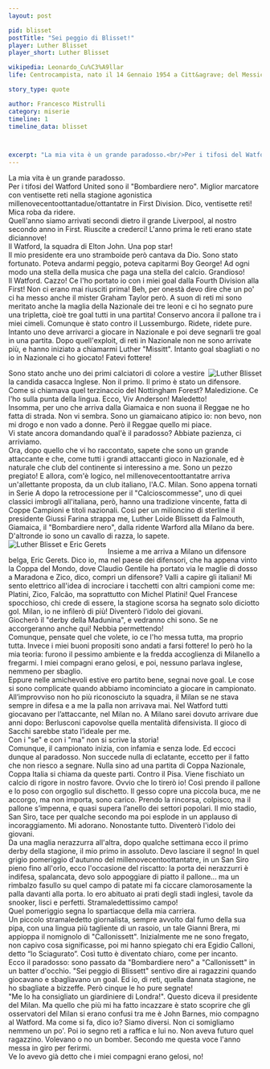 ```yaml
---
layout: post

pid: blisset
postTitle: "Sei peggio di Blisset!"
player: Luther Blisset
player_short: Luther Blisset

wikipedia: Leonardo_Cu%C3%A9llar
life: Centrocampista, nato il 14 Gennaio 1954 a Citt&agrave; del Messico

story_type: quote

author: Francesco Mistrulli
category: miserie
timeline: 1
timeline_data: blisset



excerpt: "La mia vita è un grande paradosso.<br/>Per i tifosi del Watford United sono il <i>Bombardiere nero</i>.<br/>Miglior marcatore con ventisette reti nella stagione agonistica 1982-83 in First Division.Dico, ventisette reti! Mica roba da ridere."
---
```

La mia vita è un grande paradosso.  
Per i tifosi del Watford United sono il "Bombardiere nero". Miglior marcatore con ventisette reti nella stagione agonistica millenovecentoottantadue/ottantatre in First Division. Dico, ventisette reti! Mica roba da ridere.   
Quell'anno siamo arrivati secondi dietro il grande Liverpool, al nostro secondo anno in First. Riuscite a crederci! L'anno prima le reti erano state diciannove!  
Il Watford, la squadra di Elton John. Una pop star!  
Il mio presidente era uno stramboide però cantava da Dio. Sono stato fortunato. Poteva andarmi peggio, poteva capitarmi Boy George! Ad ogni modo una stella della musica che paga una stella del calcio. Grandioso!  
Il Watford. Cazzo! Ce l'ho portato io con i miei goal dalla Fourth Division alla First! Non ci erano mai riusciti prima! Beh, per onestà devo dire che un po' ci ha messo anche il mister Graham Taylor però. A suon di reti mi sono meritato anche la maglia della Nazionale dei tre leoni e ci ho segnato pure una tripletta, cioè tre goal tutti in una partita! Conservo ancora il pallone tra i miei cimeli. Comunque è stato contro il Lussemburgo. Ridete, ridete pure.  
Intanto uno deve arrivarci a giocare in Nazionale e poi deve segnarli tre goal in una partita. Dopo quell'exploit, di reti in Nazionale non ne sono arrivate più, e hanno iniziato a chiamarmi Luther "Missitt". Intanto goal sbagliati o no io in Nazionale ci ho giocato! Fatevi fottere!

<img class="responsive-img border w50 margin-1em" src="{{site.baseurl}}/assets/pics/{{page.pid}}/blisset_watford.jpg" alt="Luther Blisset" align="right">

Sono stato anche uno dei primi calciatori di colore a vestire la candida casacca Inglese. Non il primo. Il primo è stato un difensore. Come si chiamava quel terzinaccio del Nottingham Forest? Maledizione. Ce l'ho sulla punta della lingua. Ecco, Viv Anderson! Maledetto!  
Insomma, per uno che arriva dalla Giamaica e non suona il Reggae ne ho fatta di strada. Non vi sembra. Sono un giamaicano atipico io: non bevo, non mi drogo e non vado a donne. Però il Reggae quello mi piace.  
Vi state ancora domandando qual'è il paradosso? Abbiate pazienza, ci arriviamo.  
Ora, dopo quello che vi ho raccontato, sapete che sono un grande attaccante e che, come tutti i grandi attaccanti gioco in Nazionale, ed è naturale che club del continente si interessino a me. Sono un pezzo pregiato! E allora, com'è logico, nel millenovecentoottantatre arriva un'allettante proposta, da un club italiano, l'A.C. Milan. Sono appena tornati in Serie A dopo la retrocessione per il "Calcioscommesse", uno di quei classici imbrogli all'italiana, però, hanno una tradizione vincente, fatta di Coppe Campioni e titoli nazionali. Così per un milioncino di sterline il presidente Giussi Farina strappa me, Luther Loide Blissett da Falmouth, Giamaica, il "Bombardiere nero", dalla ridente Warford alla Milano da bere. D'altronde io sono un cavallo di razza, lo sapete.
<img class="responsive-img border w50 margin-1em" src="{{site.baseurl}}/assets/pics/{{page.pid}}/blissetegerets.jpg" alt="Luther Blisset e Eric Gerets" align="left">

Insieme a me arriva a Milano un difensore belga, Eric Gerets. Dico io, ma nel paese dei difensori, che ha appena vinto la Coppa del Mondo, dove Claudio Gentile ha portato via le maglie di dosso a Maradona e Zico, dico, compri un difensore? Valli a capire gli italiani!
Mi sento elettrico all'idea di incrociare i tacchetti con altri campioni come me: Platini, Zico, Falcão, ma soprattutto con Michel Platini! Quel Francese spocchioso, chi crede di essere, la stagione scorsa ha segnato solo diciotto gol. Milan, io ne infilerò di più! Diventerò l’idolo dei giovani.  
Giocherò il "derby della Madunina", e vedranno chi sono. Se ne accorgeranno anche qui! Nebbia permettendo!  
Comunque, pensate quel che volete, io ce l'ho messa tutta, ma proprio tutta. Invece i miei buoni propositi sono andati a farsi fottere! Io però ho la mia teoria: furono il pessimo ambiente e la fredda accoglienza di Milanello a fregarmi. I miei compagni erano gelosi, e poi, nessuno parlava inglese, nemmeno per sbaglio.  
Eppure nelle amichevoli estive ero partito bene, segnai nove goal. Le cose si sono complicate quando abbiamo incominciato a giocare in campionato. All’improvviso non ho più riconosciuto la squadra, il Milan se ne stava sempre in difesa e a me la palla non arrivava mai. Nel Watford tutti giocavano per l’attaccante, nel Milan no. A Milano sarei dovuto arrivare due anni dopo: Berlusconi capovolse quella mentalità difensivista. Il gioco di Sacchi sarebbe stato l’ideale per me.  
Con i "se" e con i "ma" non si scrive la storia!  
Comunque, il campionato inizia, con infamia e senza lode. Ed eccoci dunque al paradosso.
Non succede nulla di eclatante, eccetto per il fatto che non riesco a segnare. Nulla sino ad una partita di Coppa Nazionale, Coppa Italia si chiama da queste parti. Contro il Pisa. Viene fischiato un calcio di rigore in nostro favore. Ovvio che lo tirerò io! Così prendo il pallone e lo poso con orgoglio sul dischetto. Il gesso copre una piccola buca, me ne accorgo, ma non importa, sono carico. Prendo la rincorsa, colpisco, ma il pallone s’impenna, e quasi supera l’anello dei settori popolari. Il mio stadio, San Siro, tace per qualche secondo ma poi esplode in un applauso di incoraggiamento. Mi adorano. Nonostante tutto. Diventerò l'idolo dei giovani.  
Da una maglia nerazzurra all'altra, dopo qualche settimana ecco il primo derby della stagione, il mio primo in assoluto. Devo lasciare il segno! In quel grigio pomeriggio d'autunno del millenovecentoottantatre, in un San Siro pieno fino all'orlo, ecco l'occasione del riscatto: la porta dei nerazzurri è indifesa, spalancata, devo solo appoggiare di piatto il pallone... ma un rimbalzo fasullo su quel campo di patate mi fa ciccare clamorosamente la palla davanti alla porta. Io ero abituato ai prati degli stadi inglesi, tavole da snooker, lisci e perfetti. Stramaledettissimo campo!  
Quel pomeriggio segna lo spartiacque della mia carriera.  
Un piccolo stramaledetto giornalista, sempre avvolto dal fumo della sua pipa, con una lingua più tagliente di un rasoio, un tale Gianni Brera, mi appioppa il nomignolo di "Callonissett". Inizialmente me ne sono fregato, non capivo cosa significasse, poi mi hanno spiegato chi era Egidio Calloni, detto “lo Sciagurato”. Così tutto è diventato chiaro, come per incanto.  
Ecco il paradosso: sono passato da "Bombardiere nero" a "Callonissett" in un batter d'occhio. "Sei peggio di Blissett" sentivo dire ai ragazzini quando giocavano e sbagliavano un goal. Ed io, di reti, quella dannata stagione, ne ho sbagliate a bizzeffe. Però cinque le ho pure segnate!  
"Me lo ha consigliato un giardiniere di Londra!". Questo diceva il presidente del Milan.
Ma quello che più mi ha fatto incazzare è stato scoprire che gli osservatori del Milan si erano confusi tra me è John Barnes, mio compagno al Watford. Ma come si fa, dico io? Siamo diversi. Non ci somigliamo nemmeno un po'. Poi io segno reti a raffica e lui no. Non aveva futuro quel ragazzino. Volevano o no un bomber. Secondo me questa voce l'anno messa in giro per ferirmi.  
Ve lo avevo già detto che i miei compagni erano gelosi, no!
